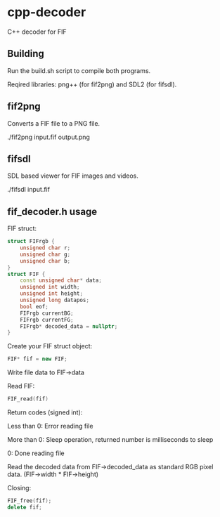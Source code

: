 # cpp-decoder
C++ decoder for FIF

## Building
Run the build.sh script to compile both programs.

Reqired libraries: png++ (for fif2png) and SDL2 (for fifsdl).

## fif2png
Converts a FIF file to a PNG file.

./fif2png input.fif output.png

## fifsdl
SDL based viewer for FIF images and videos.

./fifsdl input.fif

## fif_decoder.h usage
FIF struct:
```cpp
struct FIFrgb {
    unsigned char r;
    unsigned char g;
    unsigned char b;
}
struct FIF {
    const unsigned char* data;
    unsigned int width;
    unsigned int height;
    unsigned long datapos;
    bool eof;
    FIFrgb currentBG;
    FIFrgb currentFG;
    FIFrgb* decoded_data = nullptr;
}
```
Create your FIF struct object:
```cpp
FIF* fif = new FIF;
```
Write file data to FIF->data

Read FIF:
```cpp
FIF_read(fif)
```
Return codes (signed int):

Less than 0: Error reading file

More than 0: Sleep operation, returned number is milliseconds to sleep

0: Done reading file


Read the decoded data from FIF->decoded_data as standard RGB pixel data. (FIF->width * FIF->height)


Closing:
```cpp
FIF_free(fif);
delete fif;
```
